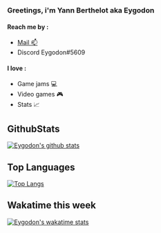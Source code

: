### Greetings, i'm Yann Berthelot aka Eygodon 

#### Reach me by : 
* <a href="mailto:yann.bth1@gmail.com">Mail :mailbox:</a>
* Discord Eygodon#5609
#### I love :
* Game jams :computer:
* Video games :video_game:
* Stats :chart_with_upwards_trend:
## GithubStats
[![Eygodon's github stats](https://github-readme-stats.vercel.app/api?username=Eygodon&count_private=true&show_icons=true&theme=vision-friendly-dark)](https://github.com/Eygodon/github-readme-stats)
## Top Languages
[![Top Langs](https://github-readme-stats.vercel.app/api/top-langs/?username=Eygodon&theme=dark)](https://github.com/Eygodon/github-readme-stats)
## Wakatime this week
[![Eygodon's wakatime stats](https://github-readme-stats.vercel.app/api/wakatime?username=Eygodon)](https://github.com/Eygodon/github-readme-stats)
